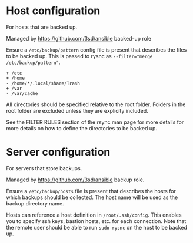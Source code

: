# Host configuration

For hosts that are backed up.

Managed by https://github.com/3sd/ansible backed-up role

Ensure a `/etc/backup/pattern` config file is present that describes the files to be backed up. This is passed to rysnc as `--filter="merge /etc/backup/pattern"`.

```
+ /etc
+ /home
- /home/*/.local/share/Trash
+ /var
- /var/cache
```

All directories should be specified relative to the root folder. Folders in the root folder are excluded unless they are explicity included.

See the FILTER RULES section of the rsync man page for more details for more details on how to define the directories to be backed up.

# Server configuration

For servers that store backups.

Managed by https://github.com/3sd/ansible backup role.

Ensure a `/etc/backup/hosts` file is present that describes the hosts for which backups should be collected. The host name will be used as the backup directory name.

Hosts can reference a host definition in `/root/.ssh/config`. This enables you to specify ssh keys, bastion hosts, etc. for each connection. Note that the remote user should be able to run `sudo rysnc` on the host to be backed up.
